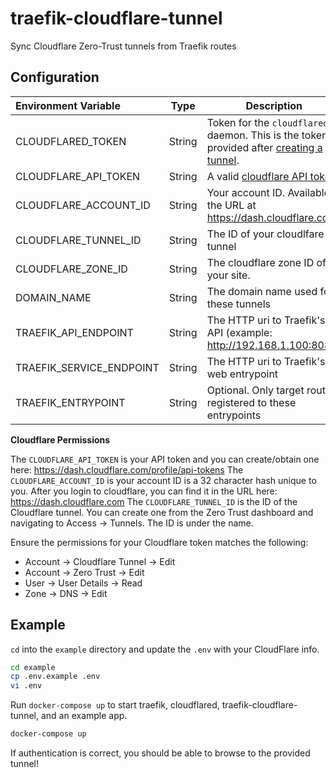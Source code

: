 # traefik-cloudflare-tunnel

Sync Cloudflare Zero-Trust tunnels from Traefik routes

## Configuration

| Environment Variable  | Type   | Description                                                  |
| :-------------------- | ------ | ------------------------------------------------------------ |
| CLOUDFLARED_TOKEN     | String | Token for the `cloudflared` daemon. This is the token provided after [creating a tunnel](https://developers.cloudflare.com/cloudflare-one/connections/connect-apps/install-and-setup/tunnel-guide/#1-create-a-tunnel). |
| CLOUDFLARE_API_TOKEN  | String | A valid [cloudflare API token](https://dash.cloudflare.com/profile/api-tokens) |
| CLOUDFLARE_ACCOUNT_ID | String | Your account ID. Available in the URL at https://dash.cloudflare.com |
| CLOUDFLARE_TUNNEL_ID  | String | The ID of your cloudlfare tunnel                             |
| CLOUDFLARE_ZONE_ID    | String | The cloudflare zone ID of your site.                         |
| DOMAIN_NAME           | String | The domain name used for these tunnels                       |
| TRAEFIK_API_ENDPOINT | String | The HTTP uri to Traefik's API (example: http://192.168.1.100:8081)                       |
| TRAEFIK_SERVICE_ENDPOINT | String | The HTTP uri to Traefik's web entrypoint |
| TRAEFIK_ENTRYPOINT | String | Optional. Only target routes registered to these entrypoints |


**Cloudflare Permissions**

The `CLOUDFLARE_API_TOKEN` is your API token and you can create/obtain one here: https://dash.cloudflare.com/profile/api-tokens
The `CLOUDFLARE_ACCOUNT_ID` is your account ID is a 32 character hash unique to you. After you login to cloudflare, you can find it in the URL here: https://dash.cloudflare.com
The `CLOUDFLARE_TUNNEL_ID` is the ID of the Cloudflare tunnel. You can create one from the Zero Trust dashboard and navigating to Access -> Tunnels. The ID is under the name.

Ensure the permissions for your Cloudflare token matches the following:

- Account -> Cloudflare Tunnel -> Edit
- Account -> Zero Trust -> Edit
- User -> User Details -> Read
- Zone -> DNS -> Edit

## Example

`cd` into the `example` directory and update the `.env` with your CloudFlare info.

```bash
cd example
cp .env.example .env
vi .env
```

Run `docker-compose up` to start traefik, cloudflared, traefik-cloudflare-tunnel, and an example app.

```bash
docker-compose up
```

If authentication is correct, you should be able to browse to the provided tunnel!
